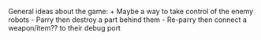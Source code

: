 General ideas about the game:
	+ Maybe a way to take control of the enemy robots
		- Parry then destroy a part behind them
		- Re-parry then connect a weapon/item?? to their debug port
